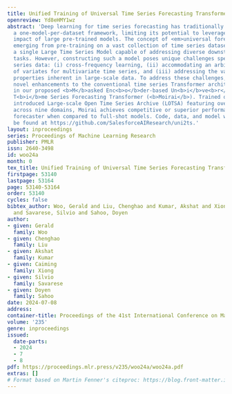```yaml
---
title: Unified Training of Universal Time Series Forecasting Transformers
openreview: Yd8eHMY1wz
abstract: 'Deep learning for time series forecasting has traditionally operated within
  a one-model-per-dataset framework, limiting its potential to leverage the game-changing
  impact of large pre-trained models. The concept of <em>universal forecasting</em>,
  emerging from pre-training on a vast collection of time series datasets, envisions
  a single Large Time Series Model capable of addressing diverse downstream forecasting
  tasks. However, constructing such a model poses unique challenges specific to time
  series data: (i) cross-frequency learning, (ii) accommodating an arbitrary number
  of variates for multivariate time series, and (iii) addressing the varying distributional
  properties inherent in large-scale data. To address these challenges, we present
  novel enhancements to the conventional time series Transformer architecture, resulting
  in our proposed <b>M</b>asked Enc<b>o</b>der-based Un<b>i</b>ve<b>r</b>s<b>a</b>l
  T<b>i</b>me Series Forecasting Transformer (<b>Moirai</b>). Trained on our newly
  introduced Large-scale Open Time Series Archive (LOTSA) featuring over 27B observations
  across nine domains, Moirai achieves competitive or superior performance as a zero-shot
  forecaster when compared to full-shot models. Code, data, and model weights can
  be found at https://github.com/SalesforceAIResearch/uni2ts.'
layout: inproceedings
series: Proceedings of Machine Learning Research
publisher: PMLR
issn: 2640-3498
id: woo24a
month: 0
tex_title: Unified Training of Universal Time Series Forecasting Transformers
firstpage: 53140
lastpage: 53164
page: 53140-53164
order: 53140
cycles: false
bibtex_author: Woo, Gerald and Liu, Chenghao and Kumar, Akshat and Xiong, Caiming
  and Savarese, Silvio and Sahoo, Doyen
author:
- given: Gerald
  family: Woo
- given: Chenghao
  family: Liu
- given: Akshat
  family: Kumar
- given: Caiming
  family: Xiong
- given: Silvio
  family: Savarese
- given: Doyen
  family: Sahoo
date: 2024-07-08
address:
container-title: Proceedings of the 41st International Conference on Machine Learning
volume: '235'
genre: inproceedings
issued:
  date-parts:
  - 2024
  - 7
  - 8
pdf: https://proceedings.mlr.press/v235/woo24a/woo24a.pdf
extras: []
# Format based on Martin Fenner's citeproc: https://blog.front-matter.io/posts/citeproc-yaml-for-bibliographies/
---
```

